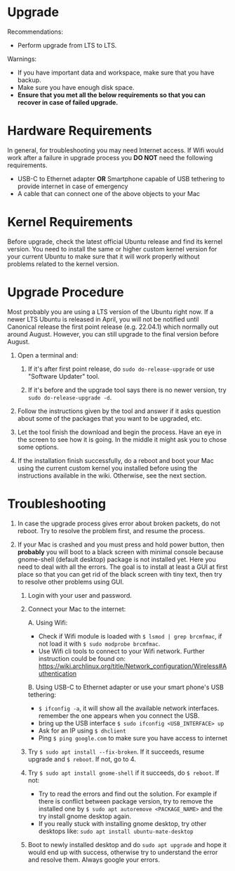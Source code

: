 # Upgrade

Recommendations:

* Perform upgrade from LTS to LTS.

Warnings:

* If you have important data and workspace, make sure that you have backup.
* Make sure you have enough disk space.
* **Ensure that you met all the below requirements so that you can recover in case of failed upgrade.**

# Hardware Requirements

In general, for troubleshooting you may need Internet access. If Wifi would work after a failure in upgrade process you **DO NOT** need the following requirements.

* USB-C to Ethernet adapter **OR** Smartphone capable of USB tethering to provide internet in case of emergency
* A cable that can connect one of the above objects to your Mac

# Kernel Requirements

Before upgrade, check the latest official Ubuntu release and find its kernel version. You need to install the same or higher custom kernel version for your current Ubuntu to make sure that it will work properly without problems related to the kernel version.

# Upgrade Procedure

Most probably you are using a LTS version of the Ubuntu right now. If a newer LTS Ubuntu is released in April, you will not be notified until Canonical release the first point release (e.g. 22.04.1) which normally out around August. However, you can still upgrade to the final version before August.

1. Open a terminal and:

    1. If it's after first point release, do `sudo do-release-upgrade` or use "Software Updater" tool.

    2. If it's before and the upgrade tool says there is no newer version, try `sudo do-release-upgrade -d`.
  
2. Follow the instructions given by the tool and answer if it asks question about some of the packages that you want to be upgraded, etc.
3. Let the tool finish the download and begin the process. Have an eye in the screen to see how it is going. In the middle it might ask you to chose some options.
4. If the installation finish successfully, do a reboot and boot your Mac using the current custom kernel you installed before using the instructions available in the wiki. Otherwise, see the next section.

# Troubleshooting

1. In case the upgrade process gives error about broken packets, do not reboot. Try to resolve the problem first, and resume the process.
2. If your Mac is crashed and you must press and hold power button, then **probably** you will boot to a black screen with minimal console because gnome-shell (default desktop) package is not installed yet. Here you need to deal with all the errors.
The goal is to install at least a GUI at first place so that you can get rid of the black screen with tiny text, then try to resolve other problems using GUI.

    1. Login with your user and password.

    2. Connect your Mac to the internet:
    
        A. Using Wifi:
        * Check if Wifi module is loaded with `$ lsmod | grep brcmfmac`, if not load it with `$ sudo modprobe brcmfmac`.
        * Use Wifi cli tools to connect to your Wifi network. Further instruction could be found on: https://wiki.archlinux.org/title/Network_configuration/Wireless#Authentication
    
        B. Using USB-C to Ethernet adapter or use your smart phone's USB tethering:
        * `$ ifconfig -a`, it will show all the available network interfaces. remember the one appears when you connect the USB.
        * bring up the USB interface `$ sudo ifconfig <USB_INTERFACE> up`
        * Ask for an IP using `$ dhclient`
        * Ping `$ ping google.com` to make sure you have access to internet

    3. Try `$ sudo apt install --fix-broken`. If it succeeds, resume upgrade and `$ reboot`. If not, go to 4.
    4. Try `$ sudo apt install gnome-shell` if it succeeds, do `$ reboot`. If not:
        * Try to read the errors and find out the solution. For example if there is conflict between package version, try to remove the installed one by `$ sudo apt autoremove <PACKAGE_NAME>` and the try install gnome desktop again.
        * If you really stuck with installing gnome desktop, try other desktops like: `sudo apt install ubuntu-mate-desktop`

    5. Boot to newly installed desktop and do `sudo apt upgrade` and hope it would end up with success, otherwise try to understand the error and resolve them. Always google your errors.
